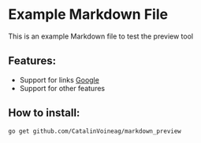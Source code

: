 # Example Markdown File
This is an example Markdown file to test the preview tool

## Features:
* Support for links [Google](https://google.com)
* Support for other features

## How to install:
```
go get github.com/CatalinVoineag/markdown_preview
```
